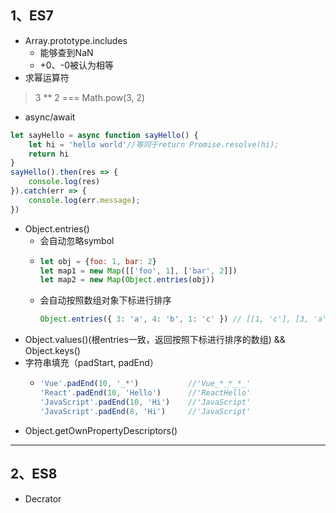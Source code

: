 ## 1、ES7
- Array.prototype.includes
  - 能够查到NaN
  - +0、-0被认为相等
- 求幂运算符
> 3 ** 2 === Math.pow(3, 2)

- async/await
```javascript
let sayHello = async function sayHello() {
    let hi = 'hello world'//等同于return Promise.resolve(hi);
    return hi
}
sayHello().then(res => {
    console.log(res)
}).catch(err => {
    console.log(err.message);
})
```
- Object.entries()
  - 会自动忽略symbol
  - ```javascript
    let obj = {foo: 1, bar: 2}
    let map1 = new Map([['foo', 1], ['bar', 2]])
    let map2 = new Map(Object.entries(obj))
    ```
  - 会自动按照数组对象下标进行排序
    ```javascript
    Object.entries({ 3: 'a', 4: 'b', 1: 'c' }) // [[1, 'c'], [3, 'a'], [4, 'b']]
    ```
- Object.values()(根entries一致，返回按照下标进行排序的数组) && Object.keys()
- 字符串填充（padStart, padEnd）
  - ```javascript
    'Vue'.padEnd(10, '_*')           //'Vue_*_*_*_'
    'React'.padEnd(10, 'Hello')      //'ReactHello'
    'JavaScript'.padEnd(10, 'Hi')    //'JavaScript'
    'JavaScript'.padEnd(8, 'Hi')     //'JavaScript'
    ```
- Object.getOwnPropertyDescriptors()

----

## 2、ES8

- Decrator

